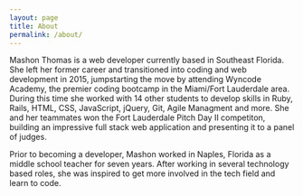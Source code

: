 ```yaml
---
layout: page
title: About
permalink: /about/
---
```


<p>Mashon Thomas is a web developer currently based in Southeast Florida. She left her former career and transitioned into coding and web development in 2015, jumpstarting the move by attending Wyncode Academy, the premier coding bootcamp in the Miami/Fort Lauderdale area. During this time she worked with 14 other students to develop skills in Ruby, Rails, HTML, CSS, JavaScript, jQuery, Git, Agile Managment and more. She and her teammates won the Fort Lauderdale Pitch Day II competiton, building an impressive full stack web application and presenting it to a panel of judges.</p>

<p>Prior to becoming a developer, Mashon worked in Naples, Florida as a middle school teacher for seven years. After working in several technology based roles, she was inspired to get more involved in the tech field and learn to code. </p>
